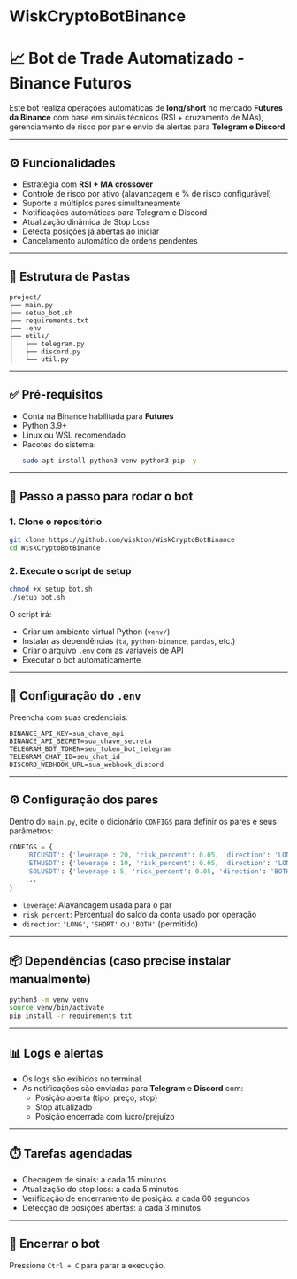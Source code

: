 # WiskCryptoBotBinance

# 📈 Bot de Trade Automatizado - Binance Futuros

Este bot realiza operações automáticas de **long/short** no mercado **Futures da Binance** com base em sinais técnicos (RSI + cruzamento de MAs), gerenciamento de risco por par e envio de alertas para **Telegram e Discord**.

---

## ⚙️ Funcionalidades

- Estratégia com **RSI + MA crossover**
- Controle de risco por ativo (alavancagem e % de risco configurável)
- Suporte a múltiplos pares simultaneamente
- Notificações automáticas para Telegram e Discord
- Atualização dinâmica de Stop Loss
- Detecta posições já abertas ao iniciar
- Cancelamento automático de ordens pendentes

---

## 📁 Estrutura de Pastas

```
project/
├── main.py
├── setup_bot.sh
├── requirements.txt
├── .env
├── utils/
│   ├── telegram.py
│   ├── discord.py
│   └── util.py
```

---

## ✅ Pré-requisitos

- Conta na Binance habilitada para **Futures**
- Python 3.9+
- Linux ou WSL recomendado
- Pacotes do sistema:
  ```bash
  sudo apt install python3-venv python3-pip -y
  ```

---

## 🚀 Passo a passo para rodar o bot

### 1. Clone o repositório

```bash
git clone https://github.com/wiskton/WiskCryptoBotBinance
cd WiskCryptoBotBinance
```

### 2. Execute o script de setup

```bash
chmod +x setup_bot.sh
./setup_bot.sh
```

O script irá:

- Criar um ambiente virtual Python (`venv/`)
- Instalar as dependências (`ta`, `python-binance`, `pandas`, etc.)
- Criar o arquivo `.env` com as variáveis de API
- Executar o bot automaticamente

---

## 🔐 Configuração do `.env`

Preencha com suas credenciais:

```
BINANCE_API_KEY=sua_chave_api
BINANCE_API_SECRET=sua_chave_secreta
TELEGRAM_BOT_TOKEN=seu_token_bot_telegram
TELEGRAM_CHAT_ID=seu_chat_id
DISCORD_WEBHOOK_URL=sua_webhook_discord
```

---

## ⚙️ Configuração dos pares

Dentro do `main.py`, edite o dicionário `CONFIGS` para definir os pares e seus parâmetros:

```python
CONFIGS = {
    'BTCUSDT': {'leverage': 20, 'risk_percent': 0.05, 'direction': 'LONG'},
    'ETHUSDT': {'leverage': 10, 'risk_percent': 0.05, 'direction': 'LONG'},
    'SOLUSDT': {'leverage': 5, 'risk_percent': 0.05, 'direction': 'BOTH'},
    ...
}
```

- `leverage`: Alavancagem usada para o par
- `risk_percent`: Percentual do saldo da conta usado por operação
- `direction`: `'LONG'`, `'SHORT'` ou `'BOTH'` (permitido)

---

## 📦 Dependências (caso precise instalar manualmente)

```bash
python3 -m venv venv
source venv/bin/activate
pip install -r requirements.txt
```

---

## 📊 Logs e alertas

- Os logs são exibidos no terminal.
- As notificações são enviadas para **Telegram** e **Discord** com:
  - Posição aberta (tipo, preço, stop)
  - Stop atualizado
  - Posição encerrada com lucro/prejuízo

---

## ⏱️ Tarefas agendadas

- Checagem de sinais: a cada 15 minutos
- Atualização do stop loss: a cada 5 minutos
- Verificação de encerramento de posição: a cada 60 segundos
- Detecção de posições abertas: a cada 3 minutos

---

## 🛑 Encerrar o bot

Pressione `Ctrl + C` para parar a execução.
